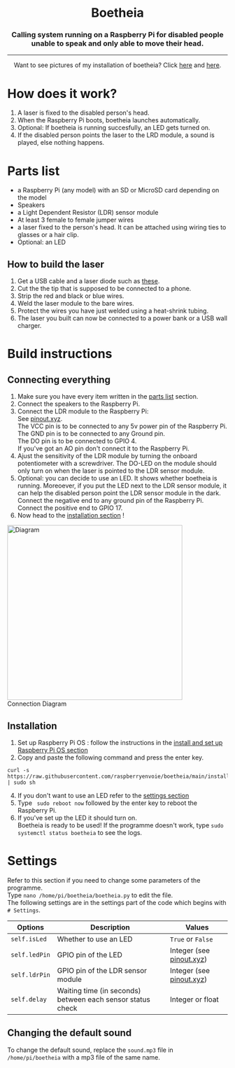 <h1 align="center">Boetheia</h1>
<h3 align="center">Calling system running on a Raspberry Pi for disabled people unable to speak and only able to move their head.</h3>

---------

<p align="center">Want to see pictures of my installation of boetheia? Click <a href="https://gist.githubusercontent.com/raspberryenvoie/a26dac779fb531d5d1778ba412e44f94/raw/f56f65f10849b30debbe52746e3644caeb7d4073/boetheia%2520outside.jpg">here</a> and <a href="https://gist.githubusercontent.com/raspberryenvoie/a26dac779fb531d5d1778ba412e44f94/raw/f56f65f10849b30debbe52746e3644caeb7d4073/boetheia%2520inside.jpg">here</a>.
</p>

# How does it work?
1. A laser is fixed to the disabled person's head.
2. When the Raspberry Pi boots, boetheia launches automatically.
3. Optional: If boetheia is running succesfully, an LED gets turned on.
4. If the disabled person points the laser to the LRD module, a sound is played, else nothing happens.

# Parts list
- a Raspberry Pi (any model) with an SD or MicroSD card depending on the model
- Speakers
- a Light Dependent Resistor (LDR) sensor module
- At least 3 female to female jumper wires
- a laser fixed to the person's head. It can be attached using wiring ties to glasses or a hair clip.
- Optional: an LED

## How to build the laser
1. Get a USB cable and a laser diode such as [these](https://www.amazon.com/HiLetgo-10pcs-650nm-Diode-Laser/dp/B071FT9HSV).
2. Cut the the tip that is supposed to be connected to a phone.
3. Strip the red and black or blue wires.
4. Weld the laser module to the bare wires.
5. Protect the wires you have just welded using a heat-shrink tubing.
6. The laser you built can now be connected to a power bank or a USB wall charger.

# Build instructions

## Connecting everything
1. Make sure you have every item written in the [parts list](https://github.com/raspberryenvoie/boetheia#parts-list) section.
2. Connect the speakers to the Raspberry Pi.
3. Connect the LDR module to the Raspberry Pi: \
See [pinout.xyz](https://pinout.xyz/). \
The VCC pin is to be connected to any 5v power pin of the Raspberry Pi. \
The GND pin is to be connected to any Ground pin. \
The DO pin is to be connected to GPIO 4. \
If you've got an AO pin don't connect it to the Raspberry Pi.
4. Ajust the sensitivity of the LDR module by turning the onboard potentiometer with a screwdriver. The DO-LED on the module should only turn on when the laser is pointed to the LDR sensor module.
5. Optional: you can decide to use an LED. It shows whether boetheia is running. Moreoever, if you put the LED next to the LDR sensor module, it can help the disabled person point the LDR sensor module in the dark. \
Connect the negative end to any ground pin of the Raspberry Pi.\
Connect the positive end to GPIO 17.
6. Now head to the [installation section](https://github.com/raspberryenvoie/boetheia#installation) !

<img width=400 alt="Diagram" src="https://gist.github.com/raspberryenvoie/a26dac779fb531d5d1778ba412e44f94/raw/5ce822a2f9c212888e9aa846394f64fcc4a713fc/boetheia%2520diagram.jpg"> \
Connection Diagram

## Installation
1. Set up Raspberry Pi OS : follow the instructions in the [install and set up Raspberry Pi OS section](https://github.com/raspberryenvoie/piRa1n/wiki/Install-piRa1n-on-a-Raspberry-Pi-4#1-install-and-set-up-raspberry-pi-os)
2. Copy and paste the following command and press the enter key.
```
curl -s https://raw.githubusercontent.com/raspberryenvoie/boetheia/main/install.sh | sudo sh
```
4. If you don't want to use an LED refer to the [settings section](https://github.com/raspberryenvoie/boetheia#parts-list)
3. Type ` sudo reboot now` followed by the enter key to reboot the Raspberry Pi.
4. If you've set up the LED it should turn on. \
Boetheia is ready to be used! If the programme doesn't work, type `sudo systemctl status boetheia` to see the logs.

# Settings
Refer to this section if you need to change some parameters of the programme. \
Type `nano /home/pi/boetheia/boetheia.py` to edit the file. \
The following settings are in the settings part of the code which begins with `# Settings`.

| Options               | Description                                               | Values
|-----------------------|-----------------------------------------------------------|------------------------------------------------
| `self.isLed`          | Whether to use an LED                                     | `True` or `False`
| `self.ledPin`         | GPIO pin of the LED                                       | Integer (see [pinout.xyz](https://pinout.xyz/))
| `self.ldrPin`         | GPIO pin of the LDR sensor module                         | Integer (see [pinout.xyz](https://pinout.xyz/))
| `self.delay`          | Waiting time (in seconds) between each sensor status check| Integer or float

## Changing the default sound
To change the default sound, replace the `sound.mp3` file in `/home/pi/boetheia` with a mp3 file of the same name.
